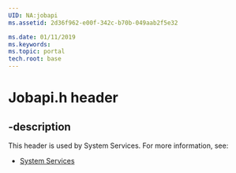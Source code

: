 ```yaml
---
UID: NA:jobapi
ms.assetid: 2d36f962-e00f-342c-b70b-049aab2f5e32

ms.date: 01/11/2019
ms.keywords: 
ms.topic: portal
tech.root: base
---
```


# Jobapi.h header


## -description


This header is used by System Services. For more information, see:

- [System Services](../_base/index.md)
